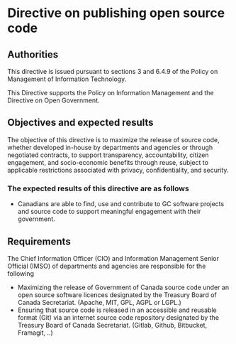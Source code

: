# Directive on publishing open source code

## Authorities

This directive is issued pursuant to sections 3 and 6.4.9 of the Policy on Management of Information Technology.

This Directive supports the Policy on Information Management and the Directive on Open Government.

## Objectives and expected results

The objective of this directive is to maximize the release of source code, whether developed in-house by departments and agencies or through negotiated contracts, to support transparency, accountability, citizen engagement, and socio-economic benefits through reuse, subject to applicable restrictions associated with privacy, confidentiality, and security.

### The expected results of this directive are as follows

* Canadians are able to find, use and contribute to GC software projects and source code to support meaningful engagement with their government.

## Requirements

The Chief Information Officer (CIO) and Information Management Senior Official (IMSO) of departments and agencies are responsible for the following

* Maximizing the release of Government of Canada source code under an open source software licences designated by the Treasury Board of Canada Secretariat. (Apache, MIT, GPL, AGPL or LGPL.)
* Ensuring that source code is released in an accessible and reusable format (Git) via an internet source code repository designated by the Treasury Board of Canada Secretariat. (Gitlab, Github, Bitbucket, Framagit, ..)
